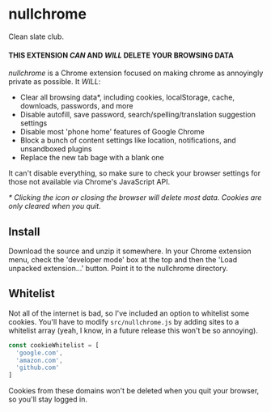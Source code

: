 # nullchrome
Clean slate club.

#### THIS EXTENSION _CAN_ AND _WILL_ DELETE YOUR BROWSING DATA

_nullchrome_ is a Chrome extension focused on making chrome as annoyingly private as possible. It *WILL*:

- Clear all browsing data*, including cookies, localStorage, cache, downloads, passwords, and more
- Disable autofill, save password, search/spelling/translation suggestion settings
- Disable most 'phone home' features of Google Chrome
- Block a bunch of content settings like location, notifications, and unsandboxed plugins
- Replace the new tab bage with a blank one

It can't disable everything, so make sure to check your browser settings for those not available via Chrome's JavaScript API.

_* Clicking the icon or closing the browser will delete most data. Cookies are only cleared when you quit._

## Install

Download the source and unzip it somewhere. In your Chrome extension menu, check the 'developer mode' box at the top and then the 'Load unpacked extension...' button. Point it to the nullchrome directory.


## Whitelist
Not all of the internet is bad, so I've included an option to whitelist some cookies. You'll have to modify `src/nullchrome.js` by adding sites to a whitelist array (yeah, I know, in a future release this won't be so annoying).

```js
const cookieWhitelist = [
  'google.com',
  'amazon.com',
  'github.com'
]
```

Cookies from these domains won't be deleted when you quit your browser, so you'll stay logged in.
